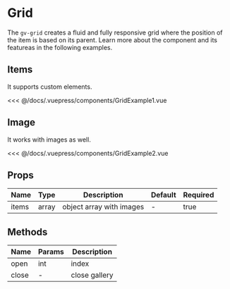 # Grid

The `gv-grid` creates a fluid and fully responsive grid where the position of the item is based on its parent. Learn more about the component and its featureas in the following examples.

## Items

It supports custom elements.

<grid-example-1 />

<<< @/docs/.vuepress/components/GridExample1.vue

## Image

It works with images as well.

<grid-example-2 />

<<< @/docs/.vuepress/components/GridExample2.vue

## Props

| Name  | Type  | Description              | Default | Required |
| ----- | :---: | ------------------------ | ------- | -------- |
| items | array | object array with images | -       | true     |

## Methods

| Name  | Params | Description   |
| ----- | ------ | ------------- |
| open  | int    | index         |
| close | -      | close gallery |
